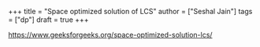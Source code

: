 +++
title = "Space optimized solution of LCS"
author = ["Seshal Jain"]
tags = ["dp"]
draft = true
+++

<https://www.geeksforgeeks.org/space-optimized-solution-lcs/>
